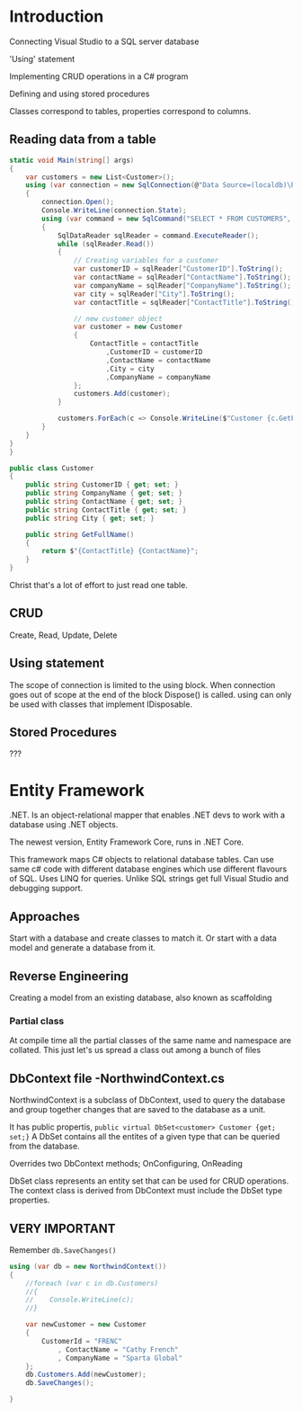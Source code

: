 # Introduction

Connecting Visual Studio to a SQL server database

'Using' statement

Implementing CRUD operations in a C# program

Defining and using stored procedures

Classes correspond to tables, properties correspond to columns.

## Reading data from a table

```c#
static void Main(string[] args)
{
    var customers = new List<Customer>();
    using (var connection = new SqlConnection(@"Data Source=(localdb)\ProjectsV13;Initial Catalog=Northwind;Integrated Security=True;Connect Timeout=30;Encrypt=False;TrustServerCertificate=False;ApplicationIntent=ReadWrite;MultiSubnetFailover=False"))
    {
        connection.Open();
        Console.WriteLine(connection.State);
        using (var command = new SqlCommand("SELECT * FROM CUSTOMERS", connection))
        {
            SqlDataReader sqlReader = command.ExecuteReader();
            while (sqlReader.Read())
            {
                // Creating variables for a customer
                var customerID = sqlReader["CustomerID"].ToString();
                var contactName = sqlReader["ContactName"].ToString();
                var companyName = sqlReader["CompanyName"].ToString();
                var city = sqlReader["City"].ToString();
                var contactTitle = sqlReader["ContactTitle"].ToString();

                // new customer object
                var customer = new Customer
                {
                    ContactTitle = contactTitle
                        ,CustomerID = customerID
                        ,ContactName = contactName
                        ,City = city
                        ,CompanyName = companyName
                };
                customers.Add(customer);
            }

            customers.ForEach(c => Console.WriteLine($"Customer {c.GetFullName()} has ID {c.CustomerID} and lives in {c.City}"));
        }
    }
}
}

public class Customer
{
    public string CustomerID { get; set; }
    public string CompanyName { get; set; }
    public string ContactName { get; set; }
    public string ContactTitle { get; set; }
    public string City { get; set; }

    public string GetFullName()
    {
        return $"{ContactTitle} {ContactName}";
    }
}
```

Christ that's a lot of effort to just read one table.

## CRUD

Create, Read, Update, Delete

## Using statement

The scope of connection is limited to the using block. When connection goes out of scope at the end of the block Dispose() is called. using can only be used with classes that implement IDisposable.

## Stored Procedures

???

# Entity Framework

.NET. Is an object-relational mapper that enables .NET devs to work with a database using .NET objects. 

The newest version, Entity Framework Core, runs in .NET Core.

This framework maps C# objects to relational database tables. Can use same c# code with different database engines which use different flavours of SQL. Uses LINQ for queries. Unlike SQL strings get full Visual Studio and debugging support.

## Approaches

Start with a database and create classes to match it. Or start with a data model and generate a database from it.

## Reverse Engineering

Creating a model from an existing database, also known as scaffolding

### Partial class

 At compile time all the partial classes of the same name and namespace are collated. This just let's us spread a class out among a bunch of files

## DbContext file -NorthwindContext.cs

NorthwindContext is a subclass of DbContext, used to query the database and group together changes that are saved to the database as a unit.

It has public propertis, `public virtual DbSet<customer> Customer {get; set;}` A DbSet contains all the entites of a given type that can be queried from the database.

Overrides two DbContext methods; OnConfiguring, OnReading

DbSet class represents an entity set that can be used for CRUD operations. The context class is derived from DbContext must include the DbSet type properties.

## VERY IMPORTANT

Remember `db.SaveChanges()`

```c#
using (var db = new NorthwindContext())
{
    //foreach (var c in db.Customers)
    //{
    //    Console.WriteLine(c);
    //}

    var newCustomer = new Customer
    { 
        CustomerId = "FRENC"
            , ContactName = "Cathy French"
            , CompanyName = "Sparta Global"
    };
    db.Customers.Add(newCustomer);
    db.SaveChanges();

}
```

